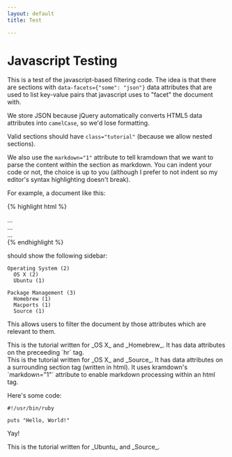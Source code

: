 ```yaml
---
layout: default
title: Test

---
```


Javascript Testing
==================

This is a test of the javascript-based filtering code.
The idea is that there are sections with `data-facets={"some": "json"}` data attributes that are used to list key-value pairs that javascript uses to "facet" the document with.

We store JSON because jQuery automatically converts HTML5 data attributes into `camelCase`, so we'd lose formatting.

Valid sections should have `class="tutorial"` (because we allow nested sections).

We also use the `markdown="1"` attribute to tell kramdown that we want to parse the content within the section as markdown.  You can indent your code or not, the choice is up to you (although I prefer to not indent so my editor's syntax highlighting doesn't break).

For example, a document like this:

{% highlight html %}
<section class="tutorial" markdown="1" data-facets='{"Operating System": "OS X", "Package Management": "Homebrew"}'>
  ...
</section>

<section class="tutorial" markdown="1" data-facets='{"Operating System": "OS X", "Package Management": "Macports"}'>
  ...
</section>

<section class="tutorial" markdown="1" data-facets='{"Operating System": "Ubuntu", "Package Management": "Source"}'>
  ...
</section>
{% endhighlight %}

should show the following sidebar:

    Operating System (2)
      OS X (2)
      Ubuntu (1)

    Package Management (3)
      Homebrew (1)
      Macports (1)
      Source (1)

This allows users to filter the document by those attributes which are relevant to them.

<section class="tutorial" markdown="1" data-facets='{"Operating System": "OS X", "Package Management": "Homebrew"}'>
This is the tutorial written for _OS X_ and _Homebrew_.
It has data attributes on the preceeding `hr` tag.
</section>

<section class="tutorial" markdown="1" data-facets='{"Operating System": "OS X", "Package Management": "Macports"}'>
This is the tutorial written for _OS X_ and _Source_.
It has data attributes on a surrounding section tag (written in html).
It uses kramdown's `markdown="1"` attribute to enable markdown processing within an html tag.

Here's some code:

    #!/usr/bin/ruby
    
    puts "Hello, World!"

Yay!
</section>

<section class="tutorial" markdown="1" data-facets='{"Operating System": "Ubuntu", "Package Management": "Source"}'>
This is the tutorial written for _Ubuntu_ and _Source_.
</section>
